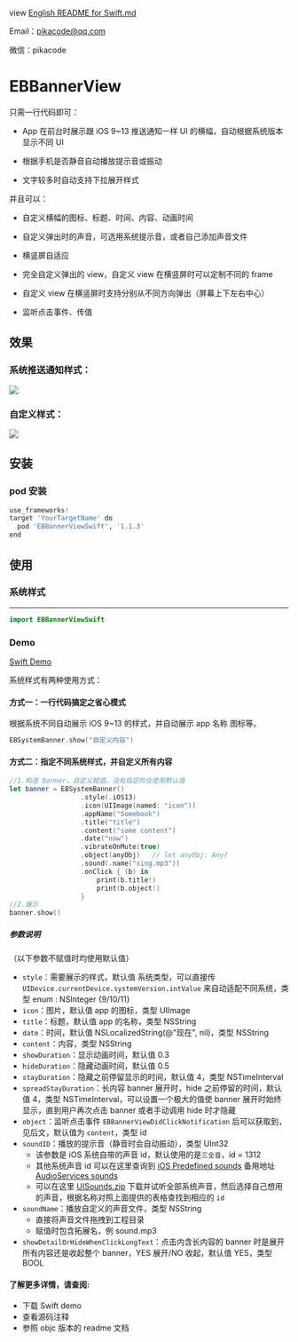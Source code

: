 view [English README for Swift.md](/README_Swift.md)

Email：pikacode@qq.com

微信：pikacode


# EBBannerView

只需一行代码即可：

- App 在前台时展示跟 iOS 9~13 推送通知一样 UI 的横幅，自动根据系统版本显示不同 UI


- 根据手机是否静音自动播放提示音或振动
- 文字较多时自动支持下拉展开样式

并且可以：

- 自定义横幅的图标、标题、时间、内容、动画时间
- 自定义弹出时的声音，可选用系统提示音，或者自己添加声音文件
- 横竖屏自适应


- 完全自定义弹出的 view，自定义 view 在横竖屏时可以定制不同的 frame
- 自定义 view 在横竖屏时支持分别从不同方向弹出（屏幕上下左右中心）
- 监听点击事件、传值




## 效果

### 系统推送通知样式：

  ![](screenshot/1.gif)



### 自定义样式：

  ![](screenshot/2.gif)



## 安装

### pod 安装

```python
use_frameworks!
target 'YourTargetName' do
  pod 'EBBannerViewSwift', '1.1.3'
end
```



## 使用



### 系统样式

---

```swift
import EBBannerViewSwift
```



### Demo

[Swift Demo](SwiftDemo)



系统样式有两种使用方式：

#### 方式一：一行代码搞定之省心模式

根据系统不同自动展示 iOS 9~13 的样式，并自动展示 app 名称 图标等。

```swift
EBSystemBanner.show("自定义内容") 
```




#### 方式二：指定不同系统样式，并自定义所有内容

```swift
//1.构造 banner，自定义赋值，没有指定的会使用默认值
let banner = EBSystemBanner()
                  .style(.iOS13)
                  .icon(UIImage(named: "icon"))	
                  .appName("Somebook")
                  .title("title")
                  .content("some content")
                  .date("now")
                  .vibrateOnMute(true)
                  .object(anyObj)	// let anyObj: Any?
                  .sound(.name("sing.mp3"))
                  .onClick { (b) in
                      print(b.title!)
                      print(b.object!)
                  }
//2.展示
banner.show()
```



##### 参数说明 

（以下参数不赋值时均使用默认值）

- `style`：需要展示的样式，默认值 系统类型，可以直接传 `UIDevice.currentDevice.systemVersion.intValue` 来自动适配不同系统，类型 enum : NSInteger {9/10/11}
- `icon`：图片，默认值 app 的图标，类型 UIImage
- `title`：标题，默认值 app 的名称，类型 NSString
- `date`：时间，默认值 NSLocalizedString(@"现在", nil)，类型 NSString
- `content`：内容，类型 NSString
- `showDuration`：显示动画时间，默认值 0.3
- `hideDuration`：隐藏动画时间，默认值 0.5
- `stayDuration`：隐藏之前停留显示的时间，默认值 4，类型 NSTimeInterval
- `spreadStayDuration`：长内容 banner 展开时，hide 之前停留的时间，默认值 4，类型 NSTimeInterval，可以设置一个极大的值使 banner 展开时始终显示，直到用户再次点击 banner 或者手动调用 hide 时才隐藏
- `object`：监听点击事件 `EBBannerViewDidClickNotification` 后可以获取到，见后文，默认值为 `content`，类型 id
- `soundID`：播放的提示音（静音时会自动振动），类型 UInt32
  - 该参数是 iOS 系统自带的声音 id，默认使用的是`三全音`，id = 1312
  - 其他系统声音 id 可以在这里查询到 [iOS Predefined sounds](http://iphonedevwiki.net/index.php/AudioServices#) 备用地址 [AudioServices sounds](http://www.cocoachina.com/bbs/read.php?tid=134344)
  - 可以在这里 [UISounds.zip](/UISounds.zip) 下载并试听全部系统声音，然后选择自己想用的声音，根据名称对照上面提供的表格查找到相应的 `id`
- `soundName`：播放自定义的声音文件，类型 NSString
  - 直接将声音文件拖拽到工程目录
  - 赋值时包含拓展名，例 sound.mp3
- `showDetailOrHideWhenClickLongText`：点击内含长内容的 banner 时是展开所有内容还是收起整个 banner，YES 展开/NO 收起，默认值 YES，类型 BOOL



#### 了解更多详情，请查阅:

- 下载 Swift demo
- 查看源码注释
- 参照 objc 版本的 readme 文档